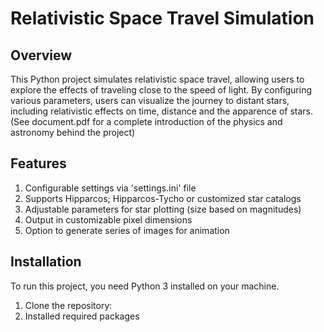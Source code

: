 # Relativistic Space Travel Simulation
## Overview
This Python project simulates relativistic space travel, allowing users to explore the effects of traveling close 
to the speed of light. By configuring various parameters, users can visualize the journey to distant stars, including 
relativistic effects on time, distance and the apparence of stars. (See document.pdf for a complete
introduction of the physics and astronomy behind the project)

## Features
1. Configurable settings via 'settings.ini' file
2. Supports Hipparcos; Hipparcos-Tycho or customized star catalogs
3. Adjustable parameters for star plotting (size based on magnitudes)
4. Output in customizable pixel dimensions
5. Option to generate series of images for animation

## Installation
To run this project, you need Python 3 installed on your machine.
1. Clone the repository:
2. Installed required packages
